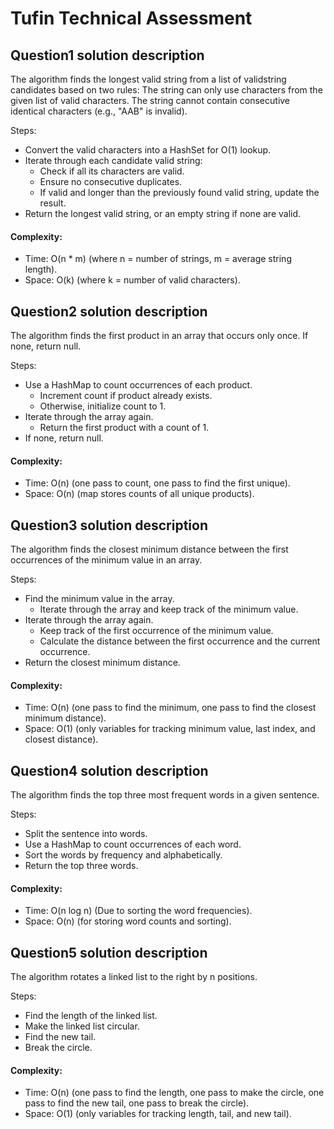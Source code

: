 # Tufin Technical Assessment

## Question1 solution description
The algorithm finds the longest valid string from a list of validstring candidates based on two rules:
The string can only use characters from the given list of valid characters.
The string cannot contain consecutive identical characters (e.g., "AAB" is invalid).

Steps:
- Convert the valid characters into a HashSet for O(1) lookup.
- Iterate through each candidate valid string:
    - Check if all its characters are valid.
    - Ensure no consecutive duplicates.
    - If valid and longer than the previously found valid string, update the result.
- Return the longest valid string, or an empty string if none are valid.

#### Complexity:
- Time: O(n * m) (where n = number of strings, m = average string length).
- Space: O(k) (where k = number of valid characters).

## Question2 solution description
The algorithm finds the first product in an array that occurs only once.
If none, return null.

Steps:
- Use a HashMap to count occurrences of each product.
    - Increment count if product already exists.
    - Otherwise, initialize count to 1.
- Iterate through the array again.
    - Return the first product with a count of 1.
- If none, return null.

#### Complexity:
- Time: O(n) (one pass to count, one pass to find the first unique).
- Space: O(n) (map stores counts of all unique products).

## Question3 solution description
The algorithm finds the closest minimum distance between the first occurrences of the minimum value in an array.

Steps:
- Find the minimum value in the array.
    - Iterate through the array and keep track of the minimum value.
- Iterate through the array again.
    - Keep track of the first occurrence of the minimum value.
    - Calculate the distance between the first occurrence and the current occurrence.
- Return the closest minimum distance.

#### Complexity:
- Time: O(n) (one pass to find the minimum, one pass to find the closest minimum distance).
- Space: O(1) (only variables for tracking minimum value, last index, and closest distance).


## Question4 solution description
The algorithm finds the top three most frequent words in a given sentence.

Steps:
- Split the sentence into words.
- Use a HashMap to count occurrences of each word.
- Sort the words by frequency and alphabetically.
- Return the top three words.

#### Complexity:
- Time: O(n log n) (Due to sorting the word frequencies).
- Space: O(n) (for storing word counts and sorting).

## Question5 solution description

The algorithm rotates a linked list to the right by n positions.

Steps:
- Find the length of the linked list.
- Make the linked list circular.
- Find the new tail.
- Break the circle.

#### Complexity:
- Time: O(n) (one pass to find the length, one pass to make the circle, one pass to find the new tail, one pass to break the circle).
- Space: O(1) (only variables for tracking length, tail, and new tail).




